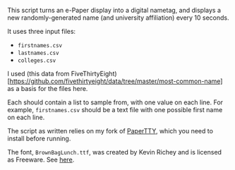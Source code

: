 
This script turns an e-Paper display into a digital nametag, and displays
a new randomly-generated name (and university affiliation) every 10 seconds.

It uses three input files:
 - `firstnames.csv`
 - `lastnames.csv`
 - `colleges.csv`

I used (this data from FiveThirtyEight)[https://github.com/fivethirtyeight/data/tree/master/most-common-name]
as a basis for the files here.

Each should contain a list to sample from, with one value on each line. For example,
`firstnames.csv` should be a text file with one possible first name on each line.

The script as written relies on my fork of [PaperTTY](https://github.com/GregDMeyer/PaperTTY),
which you need to install before running.

The font, `BrownBagLunch.ttf`, was created by Kevin Richey and is licensed as Freeware. See
[here](https://www.fontspace.com/kevin-richey/brown-bag-lunch).
